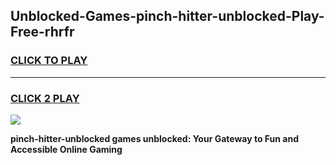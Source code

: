 
## Unblocked-Games-pinch-hitter-unblocked-Play-Free-rhrfr
<h3>
<a href="https://premium76.site?title=pinch-hitter-unblocked&ref=12A">CLICK TO PLAY</a></h3>
<hr>

<h3>
<a href="https://premium76.site?title=pinch-hitter-unblocked&ref=12A">CLICK 2 PLAY</a>
  
</h3>

<a href="https://premium76.site?title=pinch-hitter-unblocked&ref=12A"><img src="https://clearcache.store/games.png"></a>


**pinch-hitter-unblocked games unblocked: Your Gateway to Fun and Accessible Online Gaming**

